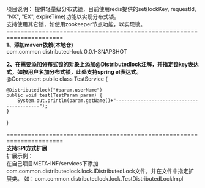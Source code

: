项目说明：
提供轻量级分布式锁，目前使用redis提供的set(lockKey, requestId, "NX", "EX", expireTime)功能以实现分布式锁。<br/>
支持使用其它锁，如使用zookeeper节点功能，以实现锁。
======================================================================<br/>
__1、添加maven依赖(本地仓)__ <br/>
<dependency>
  <groupId>com.common</groupId>
  <artifactId>distributed-lock</artifactId>
  <version>0.0.1-SNAPSHOT</version>
</dependency>


__2、在需要添加分布式锁的对象上添加@Distributedlock注解，并指定锁key表达式，如按用户名加分布式锁，此处支持spring el表达式。__ <br/>
@Component
public class TestService {

    @Distributedlock("#param.userName")
    public void test(TestParam param) {
        System.out.println(param.getName()+"------------------------------------------");
    }
}

======================================================================<br/>
__支持SPI方式扩展__<br/>
扩展示例：<br/>
在自己项目META-INF/services下添加com.common.distributedlock.lock.IDistributedLock文件，并在文件中指定扩展类。
如：com.common.distributedlock.lock.TestDistributedLockImpl
